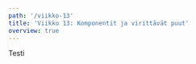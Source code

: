 ```yaml
---
path: '/viikko-13'
title: 'Viikko 13: Komponentit ja virittävät puut'
overview: true
---
```



Testi

